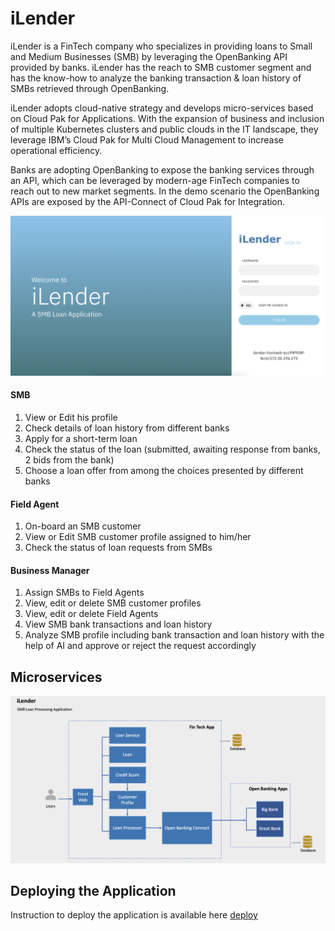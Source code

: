 # iLender

iLender is a FinTech company who specializes in providing loans to Small and Medium Businesses (SMB) by leveraging the OpenBanking API provided by banks. iLender has the reach to SMB customer segment and has the know-how to analyze the banking transaction & loan history of SMBs retrieved through OpenBanking.

iLender adopts cloud-native strategy and develops micro-services based on Cloud Pak for Applications. With the expansion of business and inclusion of multiple Kubernetes clusters and public clouds in the IT landscape, they leverage IBM’s Cloud Pak for Multi Cloud Management to increase operational efficiency.

Banks are adopting OpenBanking to expose the banking services through an API, which can be leveraged by modern-age FinTech companies to reach out to new market segments. In the demo scenario the OpenBanking APIs are exposed by the API-Connect of Cloud Pak for Integration.


<img src="images/iLender-Login.png">

#### SMB
1.   View or Edit his profile
2.   Check details of loan history from different banks
3.   Apply for a short-term loan
4.   Check the status of the loan (submitted, awaiting response from banks, 2 bids from the bank)
5.   Choose a loan offer from among the choices presented by different banks

#### Field Agent
1.   On-board an SMB customer
2.   View or Edit SMB customer profile assigned to him/her
3.   Check the status of loan requests from SMBs

#### Business Manager
1.   Assign SMBs to Field Agents
2.   View, edit or delete SMB customer profiles
3.   View, edit or delete Field Agents
4.   View SMB bank transactions and loan history
5.   Analyze SMB profile including bank transaction and loan history with the help of AI and approve or reject the request accordingly

## Microservices

<img src="images/iLender-Microservices.png">

## Deploying the Application

Instruction to deploy the application is available here  [deploy](deploy) 